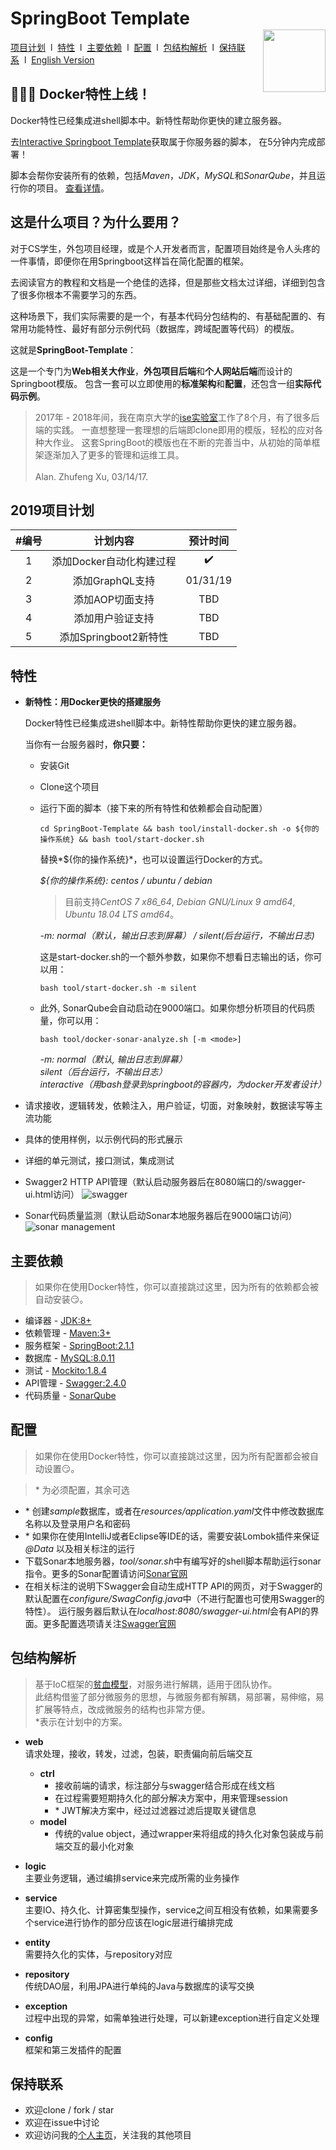 # SpringBoot Template <img style="float:right;width:100px;padding-top:35px" src="https://img.shields.io/npm/l/vux.svg?style=flat-square" alt="">

[项目计划](#2019项目计划)&nbsp;&nbsp;l&nbsp; 
[特性](#特性)&nbsp;&nbsp;l&nbsp; 
[主要依赖](#主要依赖)&nbsp;&nbsp;l&nbsp; 
[配置](#配置)&nbsp;&nbsp;l&nbsp; 
[包结构解析](#包结构解析)&nbsp;&nbsp;l&nbsp; 
[保持联系](#保持联系)&nbsp;&nbsp;l&nbsp; 
[English Version](README.md)

## :tada::tada::tada: Docker特性上线！
Docker特性已经集成进shell脚本中。新特性帮助你更快的建立服务器。

去[Interactive Springboot Template](https://project.alan-zhufengxu.com/interactive-springboot-template/)获取属于你服务器的脚本，
在5分钟内完成部署！

脚本会帮你安装所有的依赖，包括*Maven*，*JDK*，*MySQL*和*SonarQube*，并且运行你的项目。
[查看详情](#特性)。

## 这是什么项目？为什么要用？ 
对于CS学生，外包项目经理，或是个人开发者而言，配置项目始终是令人头疼的一件事情，即便你在用Springboot这样旨在简化配置的框架。

去阅读官方的教程和文档是一个绝佳的选择，但是那些文档太过详细，详细到包含了很多你根本不需要学习的东西。

这种场景下，我们实际需要的是一个，有基本代码分包结构的、有基础配置的、有常用功能特性、最好有部分示例代码（数据库，跨域配置等代码）的模版。

这就是**SpringBoot-Template**：

这是一个专门为**Web相关大作业**，**外包项目后端**和**个人网站后端**而设计的Springboot模版。
包含一套可以立即使用的**标准架构**和**配置**，还包含一组**实际代码示例**。

> 2017年 - 2018年间，我在南京大学的[ise实验室](http://www.iselab.cn/)工作了8个月，有了很多后端的实践。
一直想整理一套理想的后端即clone即用的模版，轻松的应对各种大作业。
这套SpringBoot的模版也在不断的完善当中，从初始的简单框架逐渐加入了更多的管理和运维工具。\
\
Alan. Zhufeng Xu, 03/14/17.

## 2019项目计划
|   #编号  	|         计划内容         	| 预计时间 	|
|:---------:|:-------------------------:|:---------:|
|   1   	| 添加Docker自动化构建过程 	| :heavy_check_mark:	|
|   2   	|      添加GraphQL支持     	| 01/31/19 	|
|   3   	|      添加AOP切面支持    	|    TBD   	|
|   4   	|      添加用户验证支持 	    |    TBD   	|
|   5   	|   添加Springboot2新特性   	|    TBD   	|


## 特性
- **新特性：用Docker更快的搭建服务**

    Docker特性已经集成进shell脚本中。新特性帮助你更快的建立服务器。
    
    当你有一台服务器时，**你只要：**
    - 安装Git
    - Clone这个项目 
    - 运行下面的脚本（接下来的所有特性和依赖都会自动配置）
        ```
        cd SpringBoot-Template && bash tool/install-docker.sh -o ${你的操作系统} && bash tool/start-docker.sh
        ```
        替换*${你的操作系统}*，也可以设置运行Docker的方式。
        
        *${你的操作系统}: centos / ubuntu / debian*
        > 目前支持*CentOS 7 x86_64*, *Debian GNU/Linux 9 amd64*, *Ubuntu 18.04 LTS amd64*。
        
        *-m: normal（默认，输出日志到屏幕） / silent(后台运行，不输出日志)*
        
        这是start-docker.sh的一个额外参数，如果你不想看日志输出的话，你可以用：    
         ```
         bash tool/start-docker.sh -m silent
         ```
            
    - 此外, SonarQube会自动启动在9000端口。如果你想分析项目的代码质量，你可以用：
      ```
      bash tool/docker-sonar-analyze.sh [-m <mode>]
      ```
      *-m:  normal（默认, 输出日志到屏幕） <br>
      silent（后台运行，不输出日志） <br>
      interactive（用bash登录到springboot的容器内，为docker开发者设计）*
         
- 请求接收，逻辑转发，依赖注入，用户验证，切面，对象映射，数据读写等主流功能

- 具体的使用样例，以示例代码的形式展示

- 详细的单元测试，接口测试，集成测试

- Swagger2 HTTP API管理（默认启动服务器后在8080端口的/swagger-ui.html访问）
![swagger](https://c1.staticflickr.com/5/4915/31726275207_42bb23af9c_h.jpg)

- Sonar代码质量监测（默认启动Sonar本地服务器后在9000端口访问）
![sonar management](http://mooctest.oss-cn-shanghai.aliyuncs.com/resources/springboot-tmpl/sonar-management.png)

## 主要依赖
> 如果你在使用Docker特性，你可以直接跳过这里，因为所有的依赖都会被自动安装:smirk:。
- 编译器 - [JDK:8+](https://www.java.com/)
- 依赖管理 - [Maven:3+](https://maven.apache.org/download.cgi)
- 服务框架 - [SpringBoot:2.1.1](http://projects.spring.io/spring-boot/)
- 数据库 - [MySQL:8.0.11](https://www.mysql.com/)
- 测试 - [Mockito:1.8.4](http://site.mockito.org/)
- API管理 - [Swagger:2.4.0](http://swagger.io/)
- 代码质量 - [SonarQube](https://www.sonarqube.org/)

## 配置
> 如果你在使用Docker特性，你可以直接跳过这里，因为所有配置都会被自动设置:smirk:。

> \* 为必须配置，其余可选
- \* 创建*sample*数据库，或者在*resources/application.yaml*文件中修改数据库名称以及登录用户名和密码
- \* 如果你在使用IntelliJ或者Eclipse等IDE的话，需要安装Lombok插件来保证 *@Data* 以及相关标注的运行
- 下载Sonar本地服务器，*tool/sonar.sh*中有编写好的shell脚本帮助运行sonar指令。更多的Sonar配置请访问[Sonar官网](https://www.sonarqube.org/)
- 在相关标注的说明下Swagger会自动生成HTTP API的网页，对于Swagger的默认配置在*configure/SwagConfig.java*中（不进行配置也可使用Swagger的特性）。
运行服务器后默认在*localhost:8080/swagger-ui.html*会有API的界面。更多配置选项请关注[Swagger官网](http://swagger.io/)

## 包结构解析
> 基于IoC框架的[贫血模型](https://martinfowler.com/bliki/AnemicDomainModel.html)，对服务进行解耦，适用于团队协作。\
此结构借鉴了部分微服务的思想，与微服务都有解耦，易部署，易伸缩，易扩展等特点，改成微服务的结构也非常方便。\
*表示在计划中的方案。

- **web** \
    请求处理，接收，转发，过滤，包装，职责偏向前后端交互
    - **ctrl**
        - 接收前端的请求，标注部分与swagger结合形成在线文档
        - 在过程需要短期持久化的部分解决方案中，用来管理session
        - \* JWT解决方案中，经过过滤器过滤后提取关键信息
    - **model**
        - 传统的value object，通过wrapper来将组成的持久化对象包装成与前端交互的最小化对象
     
- **logic**\
    主要业务逻辑，通过编排service来完成所需的业务操作

- **service**\
    主要IO、持久化、计算密集型操作，service之间互相没有依赖，如果需要多个service进行协作的部分应该在logic层进行编排完成

- **entity**\
    需要持久化的实体，与repository对应
    
- **repository**\
    传统DAO层，利用JPA进行单纯的Java与数据库的读写交换
    
- **exception**\
    过程中出现的异常，如需单独进行处理，可以新建exception进行自定义处理
    
- **config**\
    框架和第三发插件的配置

## 保持联系
- 欢迎clone / fork / star
- 欢迎在issue中讨论
- 欢迎访问我的[个人主页](https://www.alan-zhufengxu.com)，关注我的其他项目